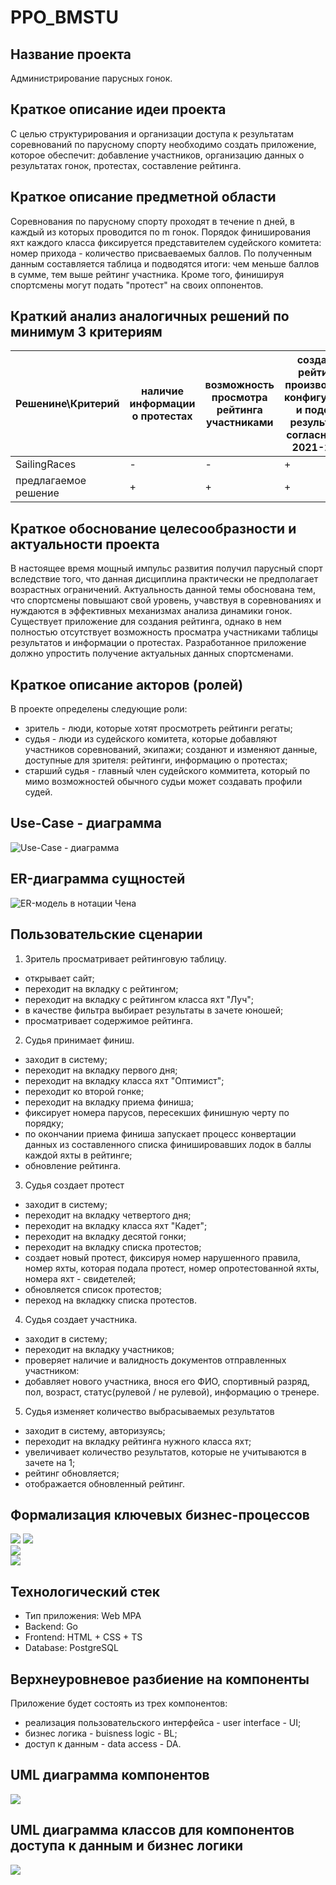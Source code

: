 # PPO_BMSTU
## Название проекта

Администрирование парусных гонок.

## Краткое описание идеи проекта

С целью структурирования и организации доступа к результатам соревнований по парусному спорту необходимо создать приложение, которое обеспечит: добавление участников, организацию данных о результатах гонок, протестах, составление рейтинга.

## Краткое описание предметной области

Соревнования по парусному спорту проходят в течение n дней, в каждый из которых проводится по m гонок. Порядок финиширования яхт каждого класса фиксируется представителем судейского комитета: номер прихода - количество присваеваемых баллов. По полученным данным составляется таблица и подводятся итоги: чем меньше баллов в сумме, тем выше рейтинг участника. Кроме того, финишируя спортсмены могут подать "протест" на своих оппонентов.

## Краткий анализ аналогичных решений по минимум 3 критериям

|Решенине\Критерий| наличие информации о протестах | возможность просмотра рейтинга участниками | создание рейтинга произвольной конфигурации и подсчет результатов согласно ППГ 2021-2024 | гонки с пересадкой, флотов, крейсерские |
|-|--------|--------|--------|--------|
| SailingRaces | - | - | + | + |
| предлагаемое решение | + | + | + | - |

## Краткое обоснование целесообразности и актуальности проекта

В настоящее время мощный импульс развития получил парусный спорт вследствие того, что данная дисциплина практически не предполагает возрастных ограничений. Актуальность данной темы обоснована тем, что спортсмены повышают свой уровень, учавствуя в соревнованиях и нуждаются в эффективных механизмах анализа динамики гонок. Существует приложение для создания рейтинга, однако в нем полностью отсутствует возможность просматра участниками таблицы результатов и информации о протестах. Разработанное приложение должно упростить получение актуальных данных спортсменами.

## Краткое описание акторов (ролей)

В проекте определены следующие роли:

- зритель - люди, которые хотят просмотреть рейтинги регаты;
- судья - люди из судейского комитета, которые добавляют участников соревнований, экипажи; созданют и изменяют данные, доступные для зрителя: рейтинги, информацию о протестах;
- старший судья - главный член судейского коммитета, который по мимо возможностей обычного судьи может создавать профили судей.

## Use-Case - диаграмма

![Use-Case - диаграмма](./schemes/Use-Case.svg)  

## ER-диаграмма сущностей

![ER-модель в нотации Чена](./schemes/ER.svg)  

## Пользовательские сценарии

1. Зритель просматривает рейтинговую таблицу.
- открывает сайт;
- переходит на вкладку с рейтингом;
- переходит на вкладку с рейтингом класса яхт "Луч";
- в качестве фильтра выбирает результаты в зачете юношей; 
- просматривает содержимое рейтинга. 

2. Судья принимает финиш.
- заходит в систему;
- переходит на вкладку первого дня;
- переходит на вкладку класса яхт "Оптимист"; 
- переходит ко второй гонке;
- переходит на вкладку приема финиша;
- фиксирует номера парусов, пересекших финишную черту по порядку;
- по окончании приема финиша запускает процесс конвертации данных из составленного списка финишировавших лодок в баллы каждой яхты в рейтинге;
- обновление рейтинга.

3. Судья создает протест
- заходит в систему;
- переходит на вкладку четвертого дня;
- переходит на вкладку класса яхт "Кадет";
- переходит на вкладку десятой гонки; 
- переходит на вкладку списка протестов;
- создает новый протест, фиксируя номер нарушенного правила, номер яхты, которая подала протест, номер опротестованной яхты, номера яхт - свидетелей;
- обновляется список протестов;
- переход на вкладкку списка протестов.

4. Судья создает участника.
- заходит в систему;
- переходит на вкладку участников;
- проверяет наличие и валидность документов отправленных участником: 
- добавляет нового участника, внося его ФИО, спортивный разряд, пол, возраст, статус(рулевой / не рулевой), информацию о тренере. 

5. Судья изменяет количество выбрасываемых результатов
- заходит в систему, авторизуясь;
- переходит на вкладку рейтинга нужного класса яхт;
- увеличивает количество результатов, которые не учитываются в зачете на 1;
- рейтинг обновляется;
- отображается обновленный рейтинг.

## Формализация ключевых бизнес-процессов

![](./schemes/BPMN1.svg) 
![](./schemes/BPMN2.svg)  
![](./schemes/BPMN3.svg)  
![](./schemes/BPMN4.svg)  

## Технологический стек

- Тип приложения: Web MPA
- Backend: Go
- Frontend: HTML + CSS + TS
- Database: PostgreSQL

## Верхнеуровневое разбиение на компоненты

Приложение будет состоять из трех компонентов:
- реализация пользовательского интерфейса - user interface - UI;
- бизнес логика - buisness logic - BL;
- доступ к данным - data access - DA.

## UML диаграмма компонентов
![](./schemes/UML_COMP.svg)  

## UML диаграмма классов для компонентов доступа к данным и бизнес логики
![](./schemes/UML_BL_DA.svg)  




